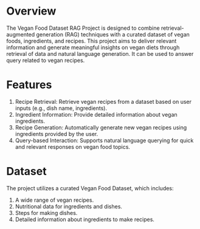 # Overview
The Vegan Food Dataset RAG Project is designed to combine retrieval-augmented generation (RAG) techniques with a curated dataset of vegan foods, ingredients, and recipes. This project aims to deliver relevant information and generate meaningful insights on vegan diets through retrieval of data and natural language generation. It can be used to answer query related to vegan recipes.

# Features 
1) Recipe Retrieval: Retrieve vegan recipes from a dataset based on user inputs (e.g., dish name, ingredients).
2) Ingredient Information: Provide detailed information about vegan ingredients.
3) Recipe Generation: Automatically generate new vegan recipes using ingredients provided by the user.
4) Query-based Interaction: Supports natural language querying for quick and relevant responses on vegan food topics.

# Dataset
The project utilizes a curated Vegan Food Dataset, which includes:
1) A wide range of vegan recipes.
2) Nutritional data for ingredients and dishes.
3) Steps for making dishes.
4) Detailed information about ingredients to make recipes.

